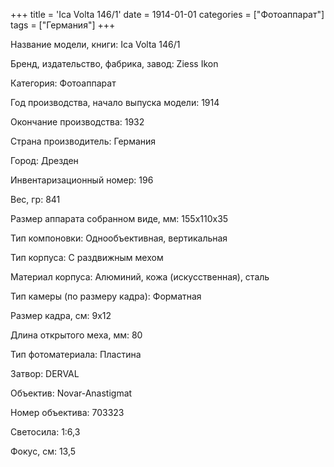 +++
title = 'Ica Volta 146/1'
date = 1914-01-01
categories = ["Фотоаппарат"]
tags = ["Германия"]
+++

Название модели, книги: Ica Volta 146/1

Бренд, издательство, фабрика, завод: Ziess Ikon

Категория: Фотоаппарат

Год производства, начало выпуска модели: 1914

Окончание производства: 1932

Страна производитель: Германия

Город: Дрезден

Инвентаризационный номер: 196

Вес, гр: 841

Размер аппарата  собранном виде, мм: 155x110x35

Тип компоновки: Однообъективная, вертикальная

Тип корпуса: С раздвижным мехом

Материал корпуса: Алюминий, кожа (искусственная), сталь

Тип камеры (по размеру кадра): Форматная

Размер кадра, см: 9х12

Длина открытого меха, мм: 80

Тип фотоматериала: Пластина

Затвор: DERVAL

Объектив: Novar-Anastigmat

Номер объектива: 703323

Светосила: 1:6,3

Фокус, см: 13,5

